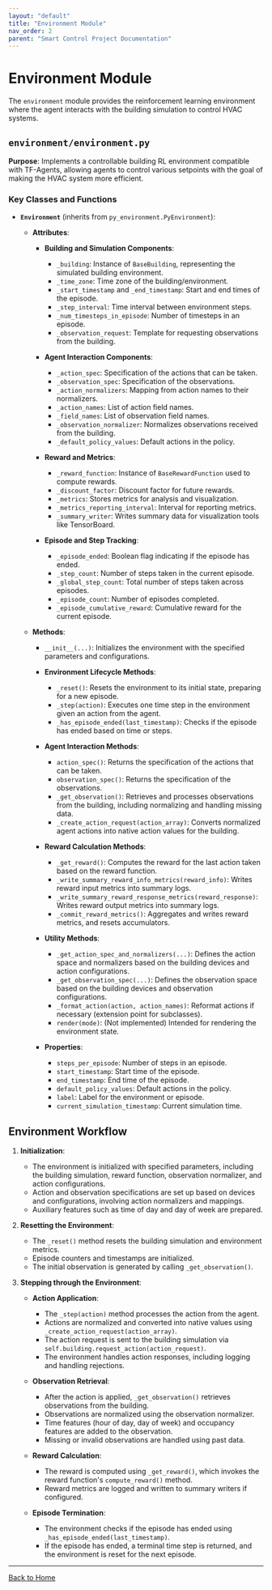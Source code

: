 ```yaml
---
layout: "default"
title: "Environment Module"
nav_order: 2
parent: "Smart Control Project Documentation"
---
```


# Environment Module

The `environment` module provides the reinforcement learning environment where the agent interacts with the building simulation to control HVAC systems.

## `environment/environment.py`

**Purpose**: Implements a controllable building RL environment compatible with TF-Agents, allowing agents to control various setpoints with the goal of making the HVAC system more efficient.

### Key Classes and Functions

- **`Environment`** (inherits from `py_environment.PyEnvironment`):

  - **Attributes**:

    - **Building and Simulation Components**:

      - `_building`: Instance of `BaseBuilding`, representing the simulated building environment.
      - `_time_zone`: Time zone of the building/environment.
      - `_start_timestamp` and `_end_timestamp`: Start and end times of the episode.
      - `_step_interval`: Time interval between environment steps.
      - `_num_timesteps_in_episode`: Number of timesteps in an episode.
      - `_observation_request`: Template for requesting observations from the building.

    - **Agent Interaction Components**:

      - `_action_spec`: Specification of the actions that can be taken.
      - `_observation_spec`: Specification of the observations.
      - `_action_normalizers`: Mapping from action names to their normalizers.
      - `_action_names`: List of action field names.
      - `_field_names`: List of observation field names.
      - `_observation_normalizer`: Normalizes observations received from the building.
      - `_default_policy_values`: Default actions in the policy.

    - **Reward and Metrics**:

      - `_reward_function`: Instance of `BaseRewardFunction` used to compute rewards.
      - `_discount_factor`: Discount factor for future rewards.
      - `_metrics`: Stores metrics for analysis and visualization.
      - `_metrics_reporting_interval`: Interval for reporting metrics.
      - `_summary_writer`: Writes summary data for visualization tools like TensorBoard.

    - **Episode and Step Tracking**:

      - `_episode_ended`: Boolean flag indicating if the episode has ended.
      - `_step_count`: Number of steps taken in the current episode.
      - `_global_step_count`: Total number of steps taken across episodes.
      - `_episode_count`: Number of episodes completed.
      - `_episode_cumulative_reward`: Cumulative reward for the current episode.

  - **Methods**:

    - `__init__(...)`: Initializes the environment with the specified parameters and configurations.

    - **Environment Lifecycle Methods**:

      - `_reset()`: Resets the environment to its initial state, preparing for a new episode.
      - `_step(action)`: Executes one time step in the environment given an action from the agent.
      - `_has_episode_ended(last_timestamp)`: Checks if the episode has ended based on time or steps.

    - **Agent Interaction Methods**:

      - `action_spec()`: Returns the specification of the actions that can be taken.
      - `observation_spec()`: Returns the specification of the observations.
      - `_get_observation()`: Retrieves and processes observations from the building, including normalizing and handling missing data.
      - `_create_action_request(action_array)`: Converts normalized agent actions into native action values for the building.

    - **Reward Calculation Methods**:

      - `_get_reward()`: Computes the reward for the last action taken based on the reward function.
      - `_write_summary_reward_info_metrics(reward_info)`: Writes reward input metrics into summary logs.
      - `_write_summary_reward_response_metrics(reward_response)`: Writes reward output metrics into summary logs.
      - `_commit_reward_metrics()`: Aggregates and writes reward metrics, and resets accumulators.

    - **Utility Methods**:

      - `_get_action_spec_and_normalizers(...)`: Defines the action space and normalizers based on the building devices and action configurations.
      - `_get_observation_spec(...)`: Defines the observation space based on the building devices and observation configurations.
      - `_format_action(action, action_names)`: Reformat actions if necessary (extension point for subclasses).
      - `render(mode)`: (Not implemented) Intended for rendering the environment state.

    - **Properties**:

      - `steps_per_episode`: Number of steps in an episode.
      - `start_timestamp`: Start time of the episode.
      - `end_timestamp`: End time of the episode.
      - `default_policy_values`: Default actions in the policy.
      - `label`: Label for the environment or episode.
      - `current_simulation_timestamp`: Current simulation time.

## Environment Workflow

1. **Initialization**:

   - The environment is initialized with specified parameters, including the building simulation, reward function, observation normalizer, and action configurations.
   - Action and observation specifications are set up based on devices and configurations, involving action normalizers and mappings.
   - Auxiliary features such as time of day and day of week are prepared.

2. **Resetting the Environment**:

   - The `_reset()` method resets the building simulation and environment metrics.
   - Episode counters and timestamps are initialized.
   - The initial observation is generated by calling `_get_observation()`.

3. **Stepping through the Environment**:

   - **Action Application**:

     - The `_step(action)` method processes the action from the agent.
     - Actions are normalized and converted into native values using `_create_action_request(action_array)`.
     - The action request is sent to the building simulation via `self.building.request_action(action_request)`.
     - The environment handles action responses, including logging and handling rejections.

   - **Observation Retrieval**:

     - After the action is applied, `_get_observation()` retrieves observations from the building.
     - Observations are normalized using the observation normalizer.
     - Time features (hour of day, day of week) and occupancy features are added to the observation.
     - Missing or invalid observations are handled using past data.

   - **Reward Calculation**:

     - The reward is computed using `_get_reward()`, which invokes the reward function's `compute_reward()` method.
     - Reward metrics are logged and written to summary writers if configured.

   - **Episode Termination**:

     - The environment checks if the episode has ended using `_has_episode_ended(last_timestamp)`.
     - If the episode has ended, a terminal time step is returned, and the environment is reset for the next episode.

---

[Back to Home](../index.md)

